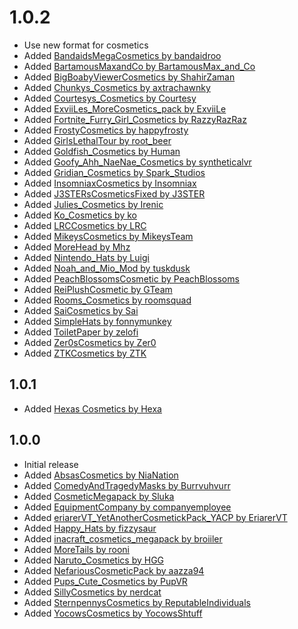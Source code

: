 # 1.0.2

- Use new format for cosmetics
- Added [BandaidsMegaCosmetics by bandaidroo](https://thunderstore.io/c/lethal-company/p/bandaidroo/BandaidsMegaCosmetics/)
- Added [BartamousMaxandCo by BartamousMax_and_Co](https://thunderstore.io/c/lethal-company/p/BartamousMax_and_Co/BartamousMaxandCo/)
- Added [BigBoabyViewerCosmetics by ShahirZaman](https://thunderstore.io/c/lethal-company/p/ShahirZaman/BigBoabyViewerCosmetics/)
- Added [Chunkys_Cosmetics by axtrachawnky](https://thunderstore.io/c/lethal-company/p/axtrachawnky/Chunkys_Cosmetics/)
- Added [Courtesys_Cosmetics by Courtesy](https://thunderstore.io/c/lethal-company/p/Courtesy/Courtesys_Cosmetics/)
- Added [ExviiLes_MoreCosmetics_pack by ExviiLe](https://thunderstore.io/c/lethal-company/p/ExviiLe/ExviiLes_MoreCosmetics_pack/)
- Added [Fortnite_Furry_Girl_Cosmetics by RazzyRazRaz](https://thunderstore.io/c/lethal-company/p/RazzyRazRaz/Fortnite_Furry_Girl_Cosmetics/)
- Added [FrostyCosmetics by happyfrosty](https://thunderstore.io/c/lethal-company/p/happyfrosty/FrostyCosmetics/)
- Added [GirlsLethalTour by root_beer](https://thunderstore.io/c/lethal-company/p/root_beer/GirlsLethalTour/)
- Added [Goldfish_Cosmetics by Human](https://thunderstore.io/c/lethal-company/p/Human/Goldfish_Cosmetics/)
- Added [Goofy_Ahh_NaeNae_Cosmetics by syntheticalvr](https://thunderstore.io/c/lethal-company/p/syntheticalvr/Goofy_Ahh_NaeNae_Cosmetics/)
- Added [Gridian_Cosmetics by Spark_Studios](https://thunderstore.io/c/lethal-company/p/Spark_Studios/Gridian_Cosmetics/)
- Added [InsomniaxCosmetics by Insomniax](https://thunderstore.io/c/lethal-company/p/Insomniax/InsomniaxCosmetics/)
- Added [J3STERsCosmeticsFixed by J3STER](https://thunderstore.io/c/lethal-company/p/J3STER/J3STERsCosmeticsFixed/)
- Added [Julies_Cosmetics by Irenic](https://thunderstore.io/c/lethal-company/p/Irenic/Julies_Cosmetics/)
- Added [Ko_Cosmetics by ko](https://thunderstore.io/c/lethal-company/p/ko/Ko_Cosmetics/)
- Added [LRCCosmetics by LRC](https://thunderstore.io/c/lethal-company/p/LRC/LRCCosmetics/)
- Added [MikeysCosmetics by MikeysTeam](https://thunderstore.io/c/lethal-company/p/MikeysTeam/MikeysCosmetics/)
- Added [MoreHead by Mhz](https://thunderstore.io/c/lethal-company/p/Mhz/MoreHead/)
- Added [Nintendo_Hats by Luigi](https://thunderstore.io/c/lethal-company/p/Luigi/Nintendo_Hats/)
- Added [Noah_and_Mio_Mod by tuskdusk](https://thunderstore.io/c/lethal-company/p/tuskdusk/Noah_and_Mio_Mod/)
- Added [PeachBlossomsCosmetic by PeachBlossoms](https://thunderstore.io/c/lethal-company/p/PeachBlossoms/PeachBlossomsCosmetic/)
- Added [ReiPlushCosmetic by GTeam](https://thunderstore.io/c/lethal-company/p/GTeam/ReiPlushCosmetic/)
- Added [Rooms_Cosmetics by roomsquad](https://thunderstore.io/c/lethal-company/p/roomsquad/Rooms_Cosmetics/)
- Added [SaiCosmetics by Sai](https://thunderstore.io/c/lethal-company/p/Sai/SaiCosmetics/)
- Added [SimpleHats by fonnymunkey](https://thunderstore.io/c/lethal-company/p/fonnymunkey/SimpleHats/)
- Added [ToiletPaper by zelofi](https://thunderstore.io/c/lethal-company/p/zelofi/ToiletPaper/)
- Added [Zer0sCosmetics by Zer0](https://thunderstore.io/c/lethal-company/p/Zer0/Zer0sCosmetics/)
- Added [ZTKCosmetics by ZTK](https://thunderstore.io/c/lethal-company/p/ZTK/ZTKCosmetics/)

## 1.0.1

- Added [Hexas Cosmetics by Hexa](https://thunderstore.io/c/lethal-company/p/Hexa/Hexas_Cosmetics/)

## 1.0.0

- Initial release
- Added [AbsasCosmetics by NiaNation](https://thunderstore.io/c/lethal-company/p/NiaNation/AbsasCosmetics/)
- Added [ComedyAndTragedyMasks by Burrvuhvurr](https://thunderstore.io/c/lethal-company/p/Burrvuhvurr/ComedyAndTragedyMasks/)
- Added [CosmeticMegapack by Sluka](https://thunderstore.io/c/lethal-company/p/Sluka/CosmeticMegapack/)
- Added [EquipmentCompany by companyemployee](https://thunderstore.io/c/lethal-company/p/companyemployee/EquipmentCompany/)
- Added [eriarerVT_YetAnotherCosmetickPack_YACP by EriarerVT](https://thunderstore.io/c/lethal-company/p/EriarerVT/eriarerVT_YetAnotherCosmetickPack_YACP/)
- Added [Happy_Hats by fizzysaur](https://thunderstore.io/c/lethal-company/p/fizzysaur/Happy_Hats/)
- Added [inacraft_cosmetics_megapack by broiiler](https://thunderstore.io/c/lethal-company/p/broiiler/inacraft_cosmetics_megapack/)
- Added [MoreTails by rooni](https://thunderstore.io/c/lethal-company/p/rooni/MoreTails/)
- Added [Naruto_Cosmetics by HGG](https://thunderstore.io/c/lethal-company/p/HGG/Naruto_Cosmetics/)
- Added [NefariousCosmeticPack by aazza94](https://thunderstore.io/c/lethal-company/p/aazza94/NefariousCosmeticPack/)
- Added [Pups_Cute_Cosmetics by PupVR](https://thunderstore.io/c/lethal-company/p/PupVR/Pups_Cute_Cosmetics/)
- Added [SillyCosmetics by nerdcat](https://thunderstore.io/c/lethal-company/p/nerdcat/SillyCosmetics/)
- Added [SternpennysCosmetics by ReputableIndividuals](https://thunderstore.io/c/lethal-company/p/ReputableIndividuals/SternpennysCosmetics/)
- Added [YocowsCosmetics by YocowsShtuff](https://thunderstore.io/c/lethal-company/p/YocowsShtuff/YocowsCosmetics/)
